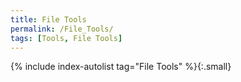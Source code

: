 ```yaml
---
title: File Tools
permalink: /File_Tools/
tags: [Tools, File Tools]
---
```


{% include index-autolist tag="File Tools" %}{:.small}
